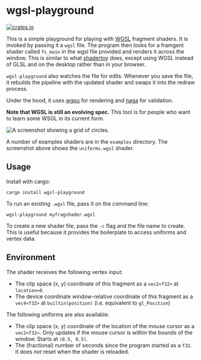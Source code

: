 # wgsl-playground

[![crates.io](https://img.shields.io/crates/v/wgsl-playground.svg)](https://crates.io/crates/wgsl-playground)

This is a simple playground for playing with [WGSL](https://www.w3.org/TR/WGSL/) fragment shaders.
It is invoked by passing it a `wgsl` file. The program then looks for a framgent shader called
`fs_main` in the wgsl file provided and renders it across the window. This is similar to what
[shadertoy](https://www.shadertoy.com/) does, except using WGSL instead of GLSL and on the desktop
rather than in your browser.

`wgsl-playground` also watches the file for edits. Whenever you save the file, it rebuilds the pipeline
with the updated shader and swaps it into the redraw process.

Under the hood, it uses [wgpu](https://github.com/gfx-rs/wgpu) for rendering and
[naga](https://github.com/gfx-rs/naga) for validation.

**Note that WGSL is still an evolving spec.** This tool is for people who want to learn some WSGL
in its current form.

![A screenshot showing a grid of circles.](https://raw.githubusercontent.com/paulgb/wgsl-playground/main/screenshot.png)

A number of examples shaders are in the `examples` directory. The screenshot above shows the `uniforms.wgsl` shader.

## Usage

Install with cargo:

    cargo install wgsl-playground

To run an existing `.wgsl` file, pass it on the command line:

    wgsl-playground myfragshader.wgsl

To create a new shader file, pass the `-c` flag and the file name to create. This is useful because
it provides the boilerplate to access uniforms and vertex data.

## Environment

The shader receives the following vertex input:
- The clip space (x, y) coordinate of this fragment as a `vec2<f32>` at `location=0`.
- The device coordinate window-relative coordinate of this fragment as a `vec4<f32>` at `builtin(position)` (i.e. equivalent to `gl_Position`)

 The following uniforms are also available:
- The clip space (x, y) coordinate of the location of the mouse cursor as a `vec2<f32>`. Only updates if the mouse cursor is within the bounds of the window. Starts at `(0.5, 0.5)`.
- The (fractional) number of seconds since the program started as a `f32`. It does *not* reset when the shader is reloaded.
